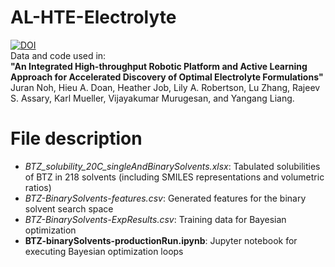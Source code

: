 # AL-HTE-Electrolyte
[![DOI](https://zenodo.org/badge/756654827.svg)](https://zenodo.org/doi/10.5281/zenodo.10652590) \
Data and code used in:\
**"An Integrated High-throughput Robotic Platform and Active Learning Approach for Accelerated Discovery of Optimal Electrolyte Formulations"**\
Juran Noh, Hieu A. Doan, Heather Job, Lily A. Robertson, Lu Zhang, Rajeev S. Assary, Karl Mueller, Vijayakumar Murugesan, and Yangang Liang.
# File description
- _BTZ_solubility_20C_singleAndBinarySolvents.xlsx_: Tabulated solubilities of BTZ in 218 solvents (including SMILES representations and volumetric ratios)
- _BTZ-BinarySolvents-features.csv_: Generated features for the binary solvent search space
- _BTZ-BinarySolvents-ExpResults.csv_: Training data for Bayesian optimization
- **BTZ-binarySolvents-productionRun.ipynb**: Jupyter notebook for executing Bayesian optimization loops 
